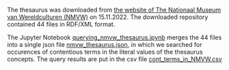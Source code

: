The thesaurus was downloaded from [the website of The Nationaal Museum van Wereldculturen (NMVW)](https://collectie.wereldculturen.nl/thesaurus/) on 15.11.2022.
The downloaded repository contained 44 files in RDF/XML format.

The Jupyter Notebook [querying_nmvw_thesaurus.ipynb](https://github.com/cultural-ai/wordsmatter/blob/main/NMVW/querying_nmvw_thesaurus.ipynb) merges the 44 files into a single json file [nmvw_thesaurus.json](https://github.com/cultural-ai/wordsmatter/blob/main/NMVW/nmvw_thesaurus.json.zip), in which we searched for occurences of contentious terms in the literal values of the thesaurus concepts.
The query results are put in the csv file [cont_terms_in_NMVW.csv](https://github.com/cultural-ai/wordsmatter/blob/main/NMVW/cont_terms_in_NMVW.csv)

